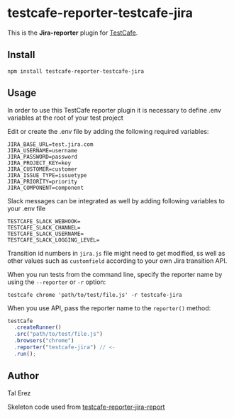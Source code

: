 # testcafe-reporter-testcafe-jira

This is the **Jira-reporter** plugin for [TestCafe](http://devexpress.github.io/testcafe).

## Install

```
npm install testcafe-reporter-testcafe-jira
```

## Usage

In order to use this TestCafe reporter plugin it is necessary to define .env variables at the root of your test project

Edit or create the .env file by adding the following required variables:

```
JIRA_BASE_URL=test.jira.com
JIRA_USERNAME=username
JIRA_PASSWORD=password
JIRA_PROJECT_KEY=key
JIRA_CUSTOMER=customer
JIRA_ISSUE_TYPE=issuetype
JIRA_PRIORITY=priority
JIRA_COMPONENT=component
```

Slack messages can be integrated as well by adding following variables to your .env file

```
TESTCAFE_SLACK_WEBHOOK=
TESTCAFE_SLACK_CHANNEL=
TESTCAFE_SLACK_USERNAME=
TESTCAFE_SLACK_LOGGING_LEVEL=
```

Transition id numbers in `jira.js` file might need to get modified, ss well as other values such as `customfield` according to your own Jira transition API.

When you run tests from the command line, specify the reporter name by using the `--reporter` or `-r` option:

```
testcafe chrome 'path/to/test/file.js' -r testcafe-jira
```

When you use API, pass the reporter name to the `reporter()` method:

```js
testCafe
  .createRunner()
  .src("path/to/test/file.js")
  .browsers("chrome")
  .reporter("testcafe-jira") // <-
  .run();
```

## Author

Tal Erez

Skeleton code used from [testcafe-reporter-jira-report](https://www.jsdelivr.com/package/npm/testcafe-reporter-jira-report)
